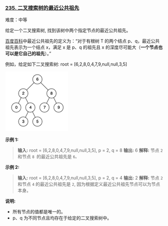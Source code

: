 ### [235\. 二叉搜索树的最近公共祖先](https://leetcode.cn/problems/lowest-common-ancestor-of-a-binary-search-tree/)

难度：中等

给定一个二叉搜索树, 找到该树中两个指定节点的最近公共祖先。

[百度百科](https://baike.baidu.com/item/%E6%9C%80%E8%BF%91%E5%85%AC%E5%85%B1%E7%A5%96%E5%85%88/8918834?fr=aladdin)中最近公共祖先的定义为：“对于有根树 T 的两个结点 p、q，最近公共祖先表示为一个结点 x，满足 x 是 p、q 的祖先且 x 的深度尽可能大（**一个节点也可以是它自己的祖先**）。”

例如，给定如下二叉搜索树: root = [6,2,8,0,4,7,9,null,null,3,5]

![](./assets/img/Question0235.png)

**示例 1:**

> **输入:**  root = [6,2,8,0,4,7,9,null,null,3,5], p = 2, q = 8
> **输出:**  6 
> **解释:** 节点 `2 `和节点 `8 `的最近公共祖先是 `6。`

**示例 2:**

> **输入:**  root = [6,2,8,0,4,7,9,null,null,3,5], p = 2, q = 4
> **输出:**  2
> **解释:** 节点 `2` 和节点 `4` 的最近公共祖先是 `2`, 因为根据定义最近公共祖先节点可以为节点本身。

**说明:**

- 所有节点的值都是唯一的。
- p、q 为不同节点且均存在于给定的二叉搜索树中。

